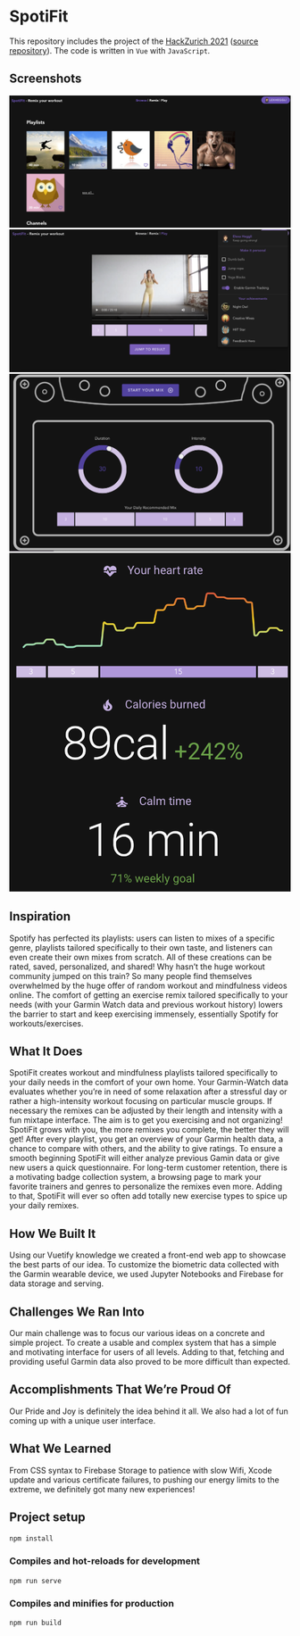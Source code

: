# SpotiFit
This repository includes the project of the [HackZurich 2021](https://devpost.com/software/remix-essentially-spotify-for-workouts-excersises) ([source repository](https://github.com/JollyBrackets/remix)). The code is written in `Vue` with `JavaScript`.

## Screenshots
![browsing-page](./src/assets/browsing-page.png)
![profile-settings](./src/assets/profile-settings.png)
![/mixtape-ui](./src/assets/mixtape-ui.png)
![biometrics](./src/assets/biometrics.png)

## Inspiration
Spotify has perfected its playlists: users can listen to mixes of a specific genre, playlists tailored specifically to their own taste, and listeners can even create their own mixes from scratch. All of these creations can be rated, saved, personalized, and shared! Why hasn’t the huge workout community jumped on this train? So many people find themselves overwhelmed by the huge offer of random workout and mindfulness videos online. The comfort of getting an exercise remix tailored specifically to your needs (with your Garmin Watch data and previous workout history) lowers the barrier to start and keep exercising immensely, essentially Spotify for workouts/exercises.

## What It Does
SpotiFit creates workout and mindfulness playlists tailored specifically to your daily needs in the comfort of your own home. Your Garmin-Watch data evaluates whether you’re in need of some relaxation after a stressful day or rather a high-intensity workout focusing on particular muscle groups. If necessary the remixes can be adjusted by their length and intensity with a fun mixtape interface. The aim is to get you exercising and not organizing! SpotiFit grows with you, the more remixes you complete, the better they will get! After every playlist, you get an overview of your Garmin health data, a chance to compare with others, and the ability to give ratings. To ensure a smooth beginning SpotiFit will either analyze previous Gamin data or give new users a quick questionnaire. For long-term customer retention, there is a motivating badge collection system, a browsing page to mark your favorite trainers and genres to personalize the remixes even more. Adding to that, SpotiFit will ever so often add totally new exercise types to spice up your daily remixes.

## How We Built It
Using our Vuetify knowledge we created a front-end web app to showcase the best parts of our idea. To customize the biometric data collected with the Garmin wearable device, we used Jupyter Notebooks and Firebase for data storage and serving.

## Challenges We Ran Into
Our main challenge was to focus our various ideas on a concrete and simple project. To create a usable and complex system that has a simple and motivating interface for users of all levels. Adding to that, fetching and providing useful Garmin data also proved to be more difficult than expected.

## Accomplishments That We’re Proud Of
Our Pride and Joy is definitely the idea behind it all. We also had a lot of fun coming up with a unique user interface.

## What We Learned
From CSS syntax to Firebase Storage to patience with slow Wifi, Xcode update and various certificate failures, to pushing our energy limits to the extreme, we definitely got many new experiences!

## Project setup
```
npm install
```

### Compiles and hot-reloads for development
```
npm run serve
```

### Compiles and minifies for production
```
npm run build
```

